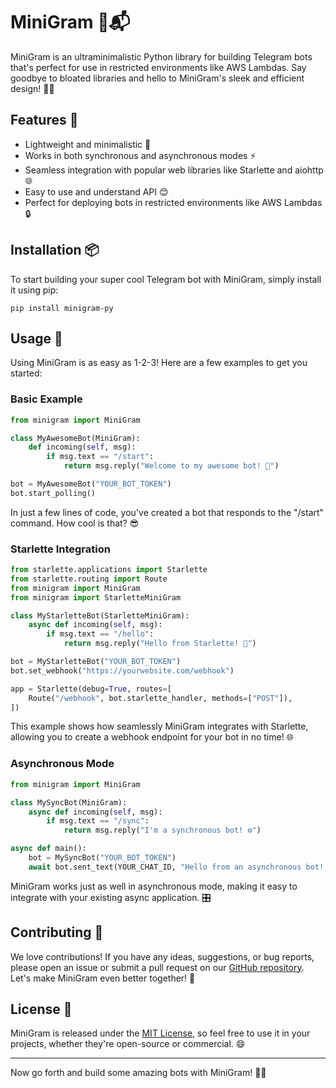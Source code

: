 # MiniGram 🤖📬

MiniGram is an ultraminimalistic Python library for building Telegram bots that's perfect for use in restricted environments like AWS Lambdas. Say goodbye to bloated libraries and hello to MiniGram's sleek and efficient design! 🚀✨

## Features 🌟

-   Lightweight and minimalistic 🍃
-   Works in both synchronous and asynchronous modes ⚡️
-   Seamless integration with popular web libraries like Starlette and aiohttp 🌐
-   Easy to use and understand API 😊
-   Perfect for deploying bots in restricted environments like AWS Lambdas 🔒

## Installation 📦

To start building your super cool Telegram bot with MiniGram, simply install it using pip:

```
pip install minigram-py
```

## Usage 🚀

Using MiniGram is as easy as 1-2-3! Here are a few examples to get you started:

### Basic Example

```python
from minigram import MiniGram

class MyAwesomeBot(MiniGram):
    def incoming(self, msg):
        if msg.text == "/start":
            return msg.reply("Welcome to my awesome bot! 🎉")

bot = MyAwesomeBot("YOUR_BOT_TOKEN")
bot.start_polling()
```

In just a few lines of code, you've created a bot that responds to the "/start" command. How cool is that? 😎

### Starlette Integration

```python
from starlette.applications import Starlette
from starlette.routing import Route
from minigram import MiniGram
from minigram import StarletteMiniGram

class MyStarletteBot(StarletteMiniGram):
    async def incoming(self, msg):
        if msg.text == "/hello":
            return msg.reply("Hello from Starlette! 👋")

bot = MyStarletteBot("YOUR_BOT_TOKEN")
bot.set_webhook("https://yourwebsite.com/webhook")

app = Starlette(debug=True, routes=[
    Route("/webhook", bot.starlette_handler, methods=["POST"]),
])
```

This example shows how seamlessly MiniGram integrates with Starlette, allowing you to create a webhook endpoint for your bot in no time! 🌐

### Asynchronous Mode

```python
from minigram import MiniGram

class MySyncBot(MiniGram):
    async def incoming(self, msg):
        if msg.text == "/sync":
            return msg.reply("I'm a synchronous bot! ⚙️")

async def main():
    bot = MySyncBot("YOUR_BOT_TOKEN")
    await bot.sent_text(YOUR_CHAT_ID, "Hello from an asynchronous bot! 🚀")
```

MiniGram works just as well in asynchronous mode, making it easy to integrate with your existing async application. 🎛️

## Contributing 🤝

We love contributions! If you have any ideas, suggestions, or bug reports, please open an issue or submit a pull request on our [GitHub repository](https://github.com/bobuk/minigram). Let's make MiniGram even better together! 💪

## License 📄

MiniGram is released under the [MIT License](https://opensource.org/licenses/MIT), so feel free to use it in your projects, whether they're open-source or commercial. 😄

---

Now go forth and build some amazing bots with MiniGram! 🎈🤖
